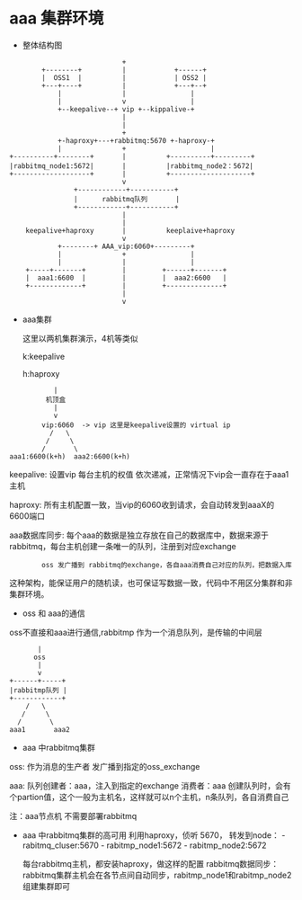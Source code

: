 
# aaa 集群环境

+ 整体结构图 
``` shell
                            +                                
        +--------+          |            +------+            
        |  OSS1  |          |            | OSS2 |            
        +---+----+          |            +---+--+            
            |               |                |               
            |               v                |               
            +--keepalive--+ vip +--kippalive-+               
                            |                                
                            |                                
                            +                                
            +-haproxy+---+rabbitmq:5670 +-haproxy-+          
            |               +                     |          
+----------+--------+       |          +----------+---------+
|rabbitmq_node1:5672|       |          |rabbitmq_node2：5672|
+-------------------+       |          +--------------------+
                            v                                
                +------------+-----------+                   
                |      rabbitmq队列       |                   
                +------------+-----------+                   
                            |                                
                            |                                
    keepalive+haproxy       |          keeplaive+haproxy     
                            v                                
            +--------+ AAA_vip:6060+---------+               
            |               +                |               
            |               |                |               
    +-----+-------+         |         +------+-------+       
    |  aaa1:6600  |         |         |  aaa2:6600   |       
    +-------------+         |         +--------------+       
                            |                                
                            v                                
```
+ aaa集群
    
    这里以两机集群演示，4机等类似

    k:keepalive

    h:haproxy
```
           |
         机顶盒
           |
           v
        vip:6060  -> vip 这里是keepalive设置的 virtual ip
          /   \
         /     \
        /       \
aaa1:6600(k+h)  aaa2:6600(k+h)
```

keepalive: 设置vip 每台主机的权值 依次递减，正常情况下vip会一直存在于aaa1 主机

haproxy: 所有主机配置一致，当vip的6060收到请求，会自动转发到aaaX的6600端口

aaa数据库同步:
            每个aaa的数据是独立存放在自己的数据库中，数据来源于rabbitmq，每台主机创建一条唯一的队列，注册到对应exchange

            oss 发广播到 rabbitmq的exchange，各自aaa消费自己对应的队列，把数据入库

这种架构，能保证用户的随机读，也可保证写数据一致，代码中不用区分集群和非集群环境。


+ oss 和 aaa的通信

oss不直接和aaa进行通信,rabbitmp 作为一个消息队列，是传输的中间层
```
       |
      oss
       |
       v
+------+-----+
|rabbitmp队列 |
+------------+
    /   \
   /     \
  /       \
aaa1       aaa2
```

+ aaa 中rabbitmq集群

oss:
    作为消息的生产者
    发广播到指定的oss_exchange

aaa:
    队列创建者：aaa，注入到指定的exchange   消费者：aaa
    创建队列时，会有个partion值，这个一般为主机名，这样就可以n个主机，n条队列，各自消费自己

注：aaa节点机 不需要部署rabbitmq

+ aaa 中rabbitmq集群的高可用
    利用haproxy，侦听 5670， 转发到node：
                            - rabitmq_cluser:5670
                                 - rabitmp_node1:5672
                                 - rabitmp_node2:5672
                                 
   每台rabbitmq主机，都安装haproxy，做这样的配置
   rabbitmq数据同步： rabbitmq集群主机会在各节点间自动同步，rabitmp_node1和rabitmp_node2组建集群即可
